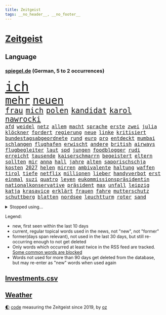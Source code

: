 ```yaml
---
title: Zeitgeist
tags: __no_header__, __no_footer__
---
```


# [Zeitgeist](https://oliz.io/zeitgeist/)

## Language

<h3><a href="https://www.spiegel.de" target="_blank">spiegel.de</a> (German, 5 to 2 occurrences)</h3>
<p style="font-family:monospace">
<span style="font-size:32pt"><a href="news_links.html#ich" class="current">ich</a></span>
<br>
<span style="font-size:25pt"><a href="news_links.html#mehr" class="current">mehr</a></span>
<span style="font-size:25pt"><a href="news_links.html#neuen" class="current">neuen</a></span>
<br>
<span style="font-size:18pt"><a href="news_links.html#frau" class="current">frau</a></span>
<span style="font-size:18pt"><a href="news_links.html#mich" class="current">mich</a></span>
<span style="font-size:18pt"><a href="news_links.html#polen" class="current">polen</a></span>
<span style="font-size:18pt"><a href="news_links.html#kandidat" class="current">kandidat</a></span>
<span style="font-size:18pt"><a href="news_links.html#karol" class="new">karol</a></span>
<span style="font-size:18pt"><a href="news_links.html#nawrocki" class="new">nawrocki</a></span>
<br>
<span style="font-size:12pt"><a href="news_links.html#afd" class="current">afd</a></span>
<span style="font-size:12pt"><a href="news_links.html#weidel" class="current">weidel</a></span>
<span style="font-size:12pt"><a href="news_links.html#netz" class="current">netz</a></span>
<span style="font-size:12pt"><a href="news_links.html#allem" class="current">allem</a></span>
<span style="font-size:12pt"><a href="news_links.html#macht" class="current">macht</a></span>
<span style="font-size:12pt"><a href="news_links.html#sprache" class="current">sprache</a></span>
<span style="font-size:12pt"><a href="news_links.html#erste" class="current">erste</a></span>
<span style="font-size:12pt"><a href="news_links.html#zwei" class="current">zwei</a></span>
<span style="font-size:12pt"><a href="news_links.html#julia" class="current">julia</a></span>
<span style="font-size:12pt"><a href="news_links.html#klöckner" class="current">klöckner</a></span>
<span style="font-size:12pt"><a href="news_links.html#fordert" class="current">fordert</a></span>
<span style="font-size:12pt"><a href="news_links.html#regierung" class="current">regierung</a></span>
<span style="font-size:12pt"><a href="news_links.html#neue" class="current">neue</a></span>
<span style="font-size:12pt"><a href="news_links.html#linke" class="current">linke</a></span>
<span style="font-size:12pt"><a href="news_links.html#kritisiert" class="current">kritisiert</a></span>
<span style="font-size:12pt"><a href="news_links.html#bundestagsabgeordnete" class="new">bundestagsabgeordnete</a></span>
<span style="font-size:12pt"><a href="news_links.html#rund" class="current">rund</a></span>
<span style="font-size:12pt"><a href="news_links.html#euro" class="current">euro</a></span>
<span style="font-size:12pt"><a href="news_links.html#pro" class="current">pro</a></span>
<span style="font-size:12pt"><a href="news_links.html#entdeckt" class="current">entdeckt</a></span>
<span style="font-size:12pt"><a href="news_links.html#mumbai" class="current">mumbai</a></span>
<span style="font-size:12pt"><a href="news_links.html#schlangen" class="current">schlangen</a></span>
<span style="font-size:12pt"><a href="news_links.html#flughafen" class="current">flughafen</a></span>
<span style="font-size:12pt"><a href="news_links.html#erwischt" class="current">erwischt</a></span>
<span style="font-size:12pt"><a href="news_links.html#andere" class="current">andere</a></span>
<span style="font-size:12pt"><a href="news_links.html#british" class="current">british</a></span>
<span style="font-size:12pt"><a href="news_links.html#airways" class="new">airways</a></span>
<span style="font-size:12pt"><a href="news_links.html#flugbegleiter" class="new">flugbegleiter</a></span>
<span style="font-size:12pt"><a href="news_links.html#laut" class="current">laut</a></span>
<span style="font-size:12pt"><a href="news_links.html#spd" class="current">spd</a></span>
<span style="font-size:12pt"><a href="news_links.html#jungen" class="current">jungen</a></span>
<span style="font-size:12pt"><a href="news_links.html#foodblogger" class="new">foodblogger</a></span>
<span style="font-size:12pt"><a href="news_links.html#rudi" class="current">rudi</a></span>
<span style="font-size:12pt"><a href="news_links.html#erreicht" class="current">erreicht</a></span>
<span style="font-size:12pt"><a href="news_links.html#tausende" class="current">tausende</a></span>
<span style="font-size:12pt"><a href="news_links.html#kaiserschmarrn" class="new">kaiserschmarrn</a></span>
<span style="font-size:12pt"><a href="news_links.html#begeistert" class="current">begeistert</a></span>
<span style="font-size:12pt"><a href="news_links.html#eltern" class="current">eltern</a></span>
<span style="font-size:12pt"><a href="news_links.html#sollten" class="current">sollten</a></span>
<span style="font-size:12pt"><a href="news_links.html#mir" class="current">mir</a></span>
<span style="font-size:12pt"><a href="news_links.html#anna" class="current">anna</a></span>
<span style="font-size:12pt"><a href="news_links.html#hall" class="current">hall</a></span>
<span style="font-size:12pt"><a href="news_links.html#jahre" class="current">jahre</a></span>
<span style="font-size:12pt"><a href="news_links.html#alten" class="current">alten</a></span>
<span style="font-size:12pt"><a href="news_links.html#saporischschja" class="current">saporischschja</a></span>
<span style="font-size:12pt"><a href="news_links.html#kosten" class="current">kosten</a></span>
<span style="font-size:12pt"><a href="news_links.html#2027" class="current">2027</a></span>
<span style="font-size:12pt"><a href="news_links.html#helen" class="current">helen</a></span>
<span style="font-size:12pt"><a href="news_links.html#mirren" class="current">mirren</a></span>
<span style="font-size:12pt"><a href="news_links.html#ambivalente" class="new">ambivalente</a></span>
<span style="font-size:12pt"><a href="news_links.html#haltung" class="current">haltung</a></span>
<span style="font-size:12pt"><a href="news_links.html#waffen" class="current">waffen</a></span>
<span style="font-size:12pt"><a href="news_links.html#tirol" class="current">tirol</a></span>
<span style="font-size:12pt"><a href="news_links.html#tiefe" class="current">tiefe</a></span>
<span style="font-size:12pt"><a href="news_links.html#netflix" class="current">netflix</a></span>
<span style="font-size:12pt"><a href="news_links.html#millionen" class="current">millionen</a></span>
<span style="font-size:12pt"><a href="news_links.html#lieber" class="current">lieber</a></span>
<span style="font-size:12pt"><a href="news_links.html#handyverbot" class="current">handyverbot</a></span>
<span style="font-size:12pt"><a href="news_links.html#erst" class="current">erst</a></span>
<span style="font-size:12pt"><a href="news_links.html#einmal" class="current">einmal</a></span>
<span style="font-size:12pt"><a href="news_links.html#suzi" class="new">suzi</a></span>
<span style="font-size:12pt"><a href="news_links.html#quatro" class="new">quatro</a></span>
<span style="font-size:12pt"><a href="news_links.html#leyen" class="current">leyen</a></span>
<span style="font-size:12pt"><a href="news_links.html#eukommissionspräsidentin" class="current">eukommissionspräsidentin</a></span>
<span style="font-size:12pt"><a href="news_links.html#nationalkonservative" class="new">nationalkonservative</a></span>
<span style="font-size:12pt"><a href="news_links.html#präsident" class="current">präsident</a></span>
<span style="font-size:12pt"><a href="news_links.html#max" class="current">max</a></span>
<span style="font-size:12pt"><a href="news_links.html#unfall" class="current">unfall</a></span>
<span style="font-size:12pt"><a href="news_links.html#leipzig" class="current">leipzig</a></span>
<span style="font-size:12pt"><a href="news_links.html#katja" class="current">katja</a></span>
<span style="font-size:12pt"><a href="news_links.html#krasavice" class="new">krasavice</a></span>
<span style="font-size:12pt"><a href="news_links.html#erklärt" class="current">erklärt</a></span>
<span style="font-size:12pt"><a href="news_links.html#frauen" class="current">frauen</a></span>
<span style="font-size:12pt"><a href="news_links.html#fahre" class="new">fahre</a></span>
<span style="font-size:12pt"><a href="news_links.html#mutterschutz" class="current">mutterschutz</a></span>
<span style="font-size:12pt"><a href="news_links.html#schuttberg" class="new">schuttberg</a></span>
<span style="font-size:12pt"><a href="news_links.html#blatten" class="new">blatten</a></span>
<span style="font-size:12pt"><a href="news_links.html#nordsee" class="current">nordsee</a></span>
<span style="font-size:12pt"><a href="news_links.html#leuchtturm" class="new">leuchtturm</a></span>
<span style="font-size:12pt"><a href="news_links.html#roter" class="current">roter</a></span>
<span style="font-size:12pt"><a href="news_links.html#sand" class="current">sand</a></span>
</p>
<details>
<summary>Stopped using...</summary>
<p class="former" style="font-size:12pt">
erneute(1685) bundesamt(1684) küste(1684) verstorbenen(1684) 6(1682) enorm(1682) schnelle(1682) 75(1681) boot(1681) gerettet(1681) philippinen(1681) trend(1681) verschiedene(1681) aufgerufen(1680) flüge(1680) verschiebt(1680) versorgt(1680) 35(1679) elfmeter(1679) führende(1679) investoren(1679) paul(1679) portugal(1679) vergewaltigt(1679) betreiber(1678) düsseldorf(1678) fahrzeug(1678) lisa(1678) länge(1678) tests(1678) verlust(1678) beschimpft(1677) veranstaltung(1677) bisherige(1676) gründer(1676) sicherheitskräfte(1676) still(1676) trauer(1676) versteigert(1676) begründung(1675) kritische(1675) schien(1675) thüringen(1675) afrika(1674) erwartungen(1674) nahezu(1674) schwierigkeiten(1674) tor(1674) verluste(1674) arbeitnehmer(1673) blieben(1673) durchsetzen(1673) gefährden(1673) gehören(1673) gestoßen(1673) hoher(1673) strengere(1673) vorsitzenden(1673) wirtschaftsminister(1673) arbeitgeber(1672) planeten(1672) zinsen(1672) erkrankt(1671) schauen(1671) see(1671) wähler(1671) demokratische(1670) siegen(1670) zugelassen(1670) bloß(1669) ii(1669) italienischen(1669) förderung(1668) geklärt(1668) kontakte(1668) null(1668) schicken(1668) öl(1668) unterstützer(1667) wiederholt(1667) aufgenommen(1666) stammt(1666) stück(1666) vw(1666) abgebrochen(1665) bezahlen(1665) mode(1664) dürften(1663) schnitt(1663) form(1662) globale(1662) bundesgerichtshof(1661) insassen(1657) sichert(1657) politikerin(1656) gelandet(1650) retter(1650) gehörte(1648) bremsen(1647) hinweis(1646) provoziert(1646) stress(1645) geborgen(1644) verdoppelt(1631) teuren(1629) drohne(1626) rache(1619) missbrauchs(1618) carlos(1537) politikern(1513) cup(1401) ausgefallen(1390) 700(1373) kuriose(1373) haushalt(1353) börsen(1349) tiger(1330) hierzulande(1327) fachkräfte(1315) volksverhetzung(1300) mond(1299) schülerin(1283) gestört(1282) seltene(1264) innenministerin(1259) verabschieden(1252) klappt(1242) weiten(1234) krim(1219) schwieriger(1218) afrikanischen(1199) aufhören(1189) versagen(1175) ankommt(1159) flüchten(1149) günstige(1146) heiß(1110) sylt(1090) zufrieden(1078) stockholm(1074) sprung(1070) thüringens(1060) misshandelt(1059) spitzt(1057) fahrgäste(1054) verzeichnet(1042) landwirtschaft(1038) notruf(1020) island(1017) franz(994) kriminalität(974) methoden(947) männliche(945) erfüllen(935) aussichten(913) 47(886) vulkan(882) zehnte(870) gegründet(866) fahnder(865) day(863) zwingt(845) alcaraz(843) liebt(836) verschleppt(828) dennis(823) wahlsieger(819) attackieren(815) gedanken(809) anlagen(798) laden(794) handelte(793) beeinflussen(791) z(788) optionen(787) dringen(783) genaue(783) umsetzen(781) glas(777) urlauber(748) court(746) spaniens(739) genießen(736) ereignis(734) iphones(729) bekennt(718) zahlungen(708) budget(706) unterschied(706) fußballem(688) benachteiligt(683) desaster(671) stockt(670) froh(658) ausnahmezustand(639) 96(635) betrogen(635) prägen(633) sperre(630) goldenen(625) uswahl(617) verspottet(609) belästigt(602) überraschte(598) expertin(591) 85(586) hinterlässt(583) 2035(581) kritischen(579) beteiligung(570) bundes(569) bestätigte(568) damaskus(563) demonstration(563) wahlsieg(561) abschiebung(554) häftlinge(553) positioniert(551) perry(550) mangelt(549) einschnitte(546) gestritten(537) jacob(527) indischen(523) taugt(523) gesichter(522) bedrängnis(521) dubai(520) befand(518) offensichtlich(518) unwahrscheinlich(518) vergleichsweise(513) zuversichtlich(513) wahre(511) umfangreiche(503) behandlung(502) rammte(498) athen(497) wofür(486) passagier(483) wunder(481) lily(477) minus(477) satelliten(475) ball(469) sophie(467) kontroversen(466) macher(465) pferd(460) minderjährigen(459) verbringen(456) solches(453) fragte(451) mallorca(449) klette(447) zoo(446) jenseits(442) rechtslage(442) sechste(441) schülerinnen(435) dominiert(434) märkte(433) hochstapler(431) fehlern(430) stammen(428) internen(426) plastik(425) vizepräsident(424) fastfoodkette(421) jeff(421) pogačar(421) tadej(421) koch(420) kürze(420) flüchtlingen(418) boss(416) messen(413) rechtsradikale(411) parlaments(409) unseres(407) fangen(406) wirklichkeit(405) 44(403) schlimmste(402) heimatland(400) milliardäre(400) unzulässig(399) versuchter(390) loben(389) parteispitze(387) bruch(382) norwegische(382) jessica(381) düstere(378) amtsträger(377) depression(373) arbeitslosigkeit(369) 46(367) besitzt(367) kugeln(367) ego(366) 21jährige(363) beirut(363) enkel(362) vogelgrippe(361) stiegen(358) palästinensern(356) robin(352) moderatorin(349) reynolds(348) glaubte(346) kollegin(344) 200000(343) anfangs(343) münchens(343) jubelt(338) sorgten(335) seltenen(333) kamala(330) lohn(329) bewahrt(327) vermummte(326) atem(325) wachsende(325) brat(323) feuert(323) telefon(316) verfehlt(315) vergewaltigte(315) oberfläche(311) indiens(310) anruf(308) lebenden(307) zerstörten(307) auszugeben(306) neudelhi(305) zugunsten(304) überprüft(304) 38jährige(303) erschüttern(302) geschah(301) simone(301) zweijähriger(301) trauma(300) entsprechenden(298) inlandsgeheimdienst(298) grafiken(297) tanzte(295) zukommt(294) merken(293) friedliche(292) potenzielle(292) sparprogramm(291) brutalität(289) dir(289) samsung(289) änderung(289) personalie(287) buchen(283) klappen(283) vermächtnis(283) riese(281) sitzung(281) status(278) 2028(277) konjunkturflaute(275) tönen(275) kunstwerke(274) japans(273) senden(273) todesfälle(273) verlusten(271) entlassungen(270) satiriker(269) berufliche(268) militante(267) filialen(266) abbau(265) daniela(265) ozempic(265) kurzzeitig(264) nick(264) portugals(264) ifoinstituts(262) rohstoffen(259) verbannt(259) australische(258) container(256) aachen(255) stromversorgung(255) bundestagswahlkampf(252) 94(251) osaka(249) wolfsburger(248) pakistanischen(247) energiepreise(245) ratlos(245) gefördert(244) heidi(244) recherchen(243) teuersten(240) februar(238) manipuliert(237) pflichten(237) quarterback(237) spö(236) udo(236) ehre(235) beschossen(232) geringe(232) lkwfahrer(232) bezos(230) aston(229) fluten(228) night(228) diktators(227) mächtigste(226) generationen(221) umdenken(220) fortuna(218) t(217) bestand(216) schwerste(215) aussterben(214) sam(214) green(213) voraussichtlich(213) klimaaktivistin(212) armen(211) eindringlich(209) panikattacken(209) seltsames(209) identifizieren(208) ukrainepolitik(207) gerd(205) ersetzen(204) göttingen(204) downsyndrom(203) amerikanischer(201) meteorologen(201) studenten(201) gemeinsamer(200) designierten(198) kanzlerpartei(198) mussolini(196) 72(195) fatal(194) mittagessen(194) odessa(194) abseits(192) gesänge(192) schachwelt(192) wehrpflicht(192) lakers(191) personalien(191) chatbot(188) ungebremst(188) lucas(186) trumpberater(186) ikone(185) alpin(184) ski(184) skisport(184) fähre(181) löhne(181) sexismus(181) elektronische(179) deckt(178) demontiert(178) feministische(178) gefahndet(178) komikerin(178) satt(178) young(178) 2012(177) potenziellen(177) überfallen(177) verabreicht(176) behandeln(174) uskongress(174) trotzt(173) zwingen(173) kurioses(172) nutzung(172) gefängnisstrafe(171) getrübt(169) unis(169) arbeitsgericht(168) südkoreas(168) wertvoll(168) gewinnerin(167) kassen(166) ministerien(166) schnellstmöglich(166) niederlagen(165) slalom(165) disziplin(164) reichinnek(164) accounts(163) millionenhöhe(163) säuglinge(163) anfing(161) beatrix(161) wohlhabenden(161) zehntausenden(160) 250000(159) spielraum(157) zugeständnisse(157) 116(156) toxische(156) mandat(155) serena(155) conor(154) günstiges(154) unterfranken(154) wissenschaftlern(154) äußeres(154) üppig(154) heimniederlage(153) pentagon(153) pentagonchef(153) reallöhne(153) rücklagen(153) strich(152) sbahn(151) bußgelder(150) nachnamen(150) zurückgegeben(150) aufzugeben(149) kollidierte(149) kriegsrecht(149) mineralien(149) sukyeol(149) yoon(149) bedeckt(148) referendariat(148) unabhängig(148) überraschungen(148) mache(146) pflegekraft(146) scheibe(146) ungewisse(146) chaotische(145) engen(145) 170(144) abschneiden(144) katy(144) venezolanische(144) vision(144) wirtschaftsministerium(144) niederzulegen(143) abwenden(142) schülern(142) siegel(142) gesundheitssystem(141) zündet(141) rücknahme(140) griffen(139) halbinsel(139) männlicher(138) pfarrer(138) fürchteten(137) 32jährige(134) geleitet(134) ökostrom(134) sehnen(133) charli(132) xcx(132) hinsicht(131) kauflaune(131) meiden(130) ward(129) abgasvorschriften(128) baubranche(128) privater(128) republikanische(128) gründet(127) angezogen(126) dončić(126) luka(126) urheber(126) 113(125) bluttat(125) diverse(125) panda(125) schönheit(125) besitzern(124) slowene(124) santa(123) wochenlangem(123) ausgerottet(122) bestens(122) gewicht(122) handelsschiff(122) sicherheitsvorkehrungen(122) versöhnlich(122) votiert(122) lieferdienste(120) stromkosten(120) vornamen(120) erhältlich(119) linker(119) gewohnheiten(118) regierte(118) spanischer(118) stellvertreter(118) thüringischen(118) veränderungen(118) abgenickt(117) flugzeugunglück(117) gräueltaten(117) ältester(117) beisetzung(116) kampfgeist(116) rbb(116) 41jährige(115) explodierten(115) übers(115) atomkraftwerk(114) milliardenschulden(114) pulver(114) road(114) zeige(114) linkenpolitikerin(113) unglücksursache(113) handschlag(112) pflegekräfte(112) republikanischen(112) verfallen(112) verhaftung(112) gleichstellung(111) stört(111) sauer(110) aufbau(109) ber(109) ebene(109) hadern(109) verkleidet(109) dunkel(108) firewall(108) sarg(108) sogenannter(108) woods(108) renoviert(107) statistischem(107) vorzugehen(107) wahlausgang(107) angefeindet(106) annexion(106) gefechten(106) investment(106) misstrauensvotum(106) notenbank(106) preissteigerungen(106) haas(105) vorort(105) fa(104) überraschungserfolg(104) chemikalien(103) lea(103) vorwand(103) abbas(102) spiels(101) untergraben(101) user(101) wohnmobil(100) boykottiert(99) rückgängig(99) teilten(99) 1979(98) weltwirtschaftsforum(98) erleiden(97) revolutionieren(96) travis(96) gelaufen(95) rechtfertigen(95) anwesenden(94) barcelonas(94) may(94) saale(94) 33jährige(93) dekrete(93) verdanken(93) vorboten(93) exoplanet(92) publik(92) massenpanik(91) theo(91) zwanziger(91) managerin(90) nützt(90) südasien(90) arbeitslosen(89) detroit(89) entscheidender(89) niro(89) pistons(89) usamerikanischen(89) winkel(89) zapfenstreich(89) ausweisungen(88) autofahren(88) friert(88) hannah(88) klaffen(88) koalas(88) niedrigere(88) schranken(88) aktuelles(87) angehalten(87) chats(87) furore(87) geschmäht(87) personelle(87) poettinger(87) rathaus(87) senders(87) spiegelblog(87) teslaaktien(87) wissenschaftliche(87) gläubiger(86) salvador(86) tüfteln(86) übergangspräsident(86) formstarken(85) gemälde(85) graham(85) kiapp(85) kultursenator(85) quartalszahlen(85) rechtsanwalt(85) cduparteitag(84) listet(84) jazz(83) kernfusion(83) santos(83) usaid(83) altman(82) geiselhaft(82) parasportler(82) usrichter(82) 235(81) entwickelten(81) herauszufinden(81) leichnam(81) schiller(81) stromnetz(81) vergangenem(81) vermutete(81) übernahmepläne(81) trumpzölle(80) 66(79) auffallend(79) experiment(79) längerer(79) notfallmaßnahme(79) trophäe(79) verbraucherschutz(79) erdstöße(78) kontrollverlust(78) osbourne(78) ozzy(78) sabbath(78) unterscheiden(78) 86jährige(77) berges(77) bullshit(77) entging(77) haller(77) heino(77) plakatkampagne(77) rotgrüner(77) vogelgrippevirus(77) zimmermann(77) absitzen(76) esa(76) iberische(76) negativ(76) brandstiftung(75) crow(75) grenzregion(75) hündin(75) sheryl(75) tschernobyl(75) zusammenhänge(75) antibiotika(74) ausgerastet(74) bio(74) fiat(74) genugtuung(74) iranisches(74) ulrich(74) verbinden(74) alan(73) christiane(73) friedensabkommen(73) gestärkt(73) interessenkonflikte(73) klischees(73) onlinehändler(73) werdende(73) 21jähriger(72) abgehängt(72) arbeitsmoral(72) bitter(72) gelogen(72) geländewagen(72) unfreiwillig(72) wolkenkratzer(72) 4000(71) bürgerschaftswahl(71) kotropfen(71) kühnert(71) supreme(71) vermehrt(71) verwendete(71) 31jährige(70) ausrücken(70) bundesinnenministerin(70) drogerie(70) kartenzahlungen(70) laufstegen(70) momenten(70) unfähig(70) usvizepräsidenten(70) wahrscheinlichste(70) buschbrände(69) fällig(69) gesungen(69) grafschaft(69) nordamerikas(69) kooperieren(68) sicherheitsgarantien(68) ukrainedeal(68) unparteiische(68) verarscht(68) basketball(67) kanone(67) spontanen(67) unschuld(67) wahlkreis(67) zwischendurch(67) müht(66) tennisweltrangliste(66) helfern(65) hinterließen(65) kompromisse(65) libanesischen(65) schlupfloch(65) spendenaffäre(65) tvinterview(65) weißer(65) amtsmissbrauchs(64) benötige(64) hildesheim(64) spirit(64) umgesiedelt(64) kulturkampf(63) lorenzo(63) abstiegskandidat(62) einschneidende(62) einsparungen(62) mindestlohns(62) newsupdate(62) rohstoffabkommen(62) sbahnsurfen(62) teuerungsrate(62) übergewicht(62) bestrebungen(61) dokuserie(61) dsv(61) gegnerische(61) kommentaren(61) regierungsbündnis(61) baerbocks(60) behördenchef(60) benito(60) diplomatischer(60) entgegenkommen(60) gerätselt(60) neugeborenen(60) 1860(59) beerdigt(59) bosnienherzegowina(59) bröckelt(59) bürokratische(59) glücklichen(59) junges(59) liberal(59) säumen(59) trinkgeld(59) trinkgelddebatte(59) tschentscher(59) voraussetzungen(59) benn(58) charterflug(58) eubank(58) handelsminister(58) neil(58) parlamenten(58) verpflichtungen(58) verstummt(58) benannt(57) crystal(57) dodik(57) eautohersteller(57) einzelfall(57) fußballkarriere(57) hochrangige(57) milorad(57) palace(57) republika(57) serbenführer(57) wahlrecht(57) ackerland(56) annette(56) atemnot(56) batic(56) brandanschläge(56) eiskellermord(56) fiktion(56) installiert(56) intrigen(56) schrott(56) teufel(56) abschalten(55) amokfahrt(55) anndorit(55) boy(55) exodus(55) masern(55) selbstvermarktung(55) verdammt(55) verkehrstote(55) behindert(54) kreuzberg(54) lindenberg(54) prominent(54) schwächer(54) schwärmen(54) sicherheitsbedenken(54) statistiken(54) trainerin(54) wagenknechts(54) denkmal(53) dissidenten(53) festgelegte(53) grundlegend(53) klugen(53) mathieu(53) morales(53) schönebeck(53) verstehe(53) handhabung(52) linda(52) seinerzeit(52) feindlichen(51) ghanaische(51) pässe(51) satte(51) tüv(51) big(50) campingplätze(50) desolates(50) mittags(50) ungewöhnliches(50) angetrieben(49) flüchtlingsunterkunft(49) getäuscht(49) lukrative(49) vormachtstellung(49) patient(48) angestaut(47) erkelenz(47) synagoge(47) wilhelm(47) zweijährige(47) usbundesrichter(46) abschiebehaft(45) afdabgeordnete(45) einzigen(45) klägerin(45) programmdirektorin(45) aufgeregt(44) comingout(44) linksradikalen(44) spielzeug(44) waschen(44) gefüllt(43) genervt(43) knast(43) stade(43) strohmann(43) tarnkappenjets(43) einberufen(42) lebenslangen(42) neunzigern(42) reim(42) songwriterin(42) tennessee(42) alqaida(41) bulli(41) englands(41) gera(41) geschieht(41) konfrontation(41) letztlich(41) würdigten(41) autozulieferer(40) bands(40) diebstahls(40) ernennt(40) hauseigene(40) hurricane(40) sanders(40) shanghai(40) vollwaschmittel(40) waschmittel(40) bewiesen(39) bürgermeisters(39) geburtenrate(39) klassische(39) lauert(39) ottawa(39) perfiden(39) riedl(39) zulieferer(39) 61(38) amtskollege(38) broadwayrekord(38) gwyneth(38) martialischen(38) paltrow(38) privatsphäre(38) regelt(38) dfbpräsidenten(37) elektrowende(37) exklusivität(37) heilende(37) klubbesitzer(37) kürzt(37) michigan(37) moschee(37) stich(37) stocken(37) tourismus(37) verschiebungen(37) wiz(37) zelt(37) zerschlägt(37) alexandra(36) anreisen(36) einlässt(36) feierstunde(36) geschäftsführend(36) hüpfen(36) katharina(36) mobilfunk(36) parkplätze(36) personellen(36) südbaden(36) viertgrößte(36) vorschlägen(36) ablaufen(35) dfbelf(35) karrieren(35) my(35) begriffe(34) festhalten(34) gleichermaßen(34) kindersterblichkeit(34) veneers(34) verknallt(34) hood(33) parteigründerin(33) rebellieren(33) revolutioniert(33) riskanten(33) stadtparlament(33) valerie(33) woke(33) atomabkommen(32) kassieren(32) korrespondent(32) nationalspielerinnen(32) rhein(32) schärfster(32) tische(32) verprellt(32) zweijährigen(32) angeht(31) chat(31) festnehmen(31) funkstille(31) klang(31) psychologische(31) türmer(31) abflug(30) abwehrspieler(30) ausgesperrt(30) bushaltestelle(30) entstehung(30) geschäftsklimaindex(30) ifogeschäftsklimaindex(30) releasedatum(30) zeilen(30) zufriedener(30) einstellungen(29) inlandsgeheimdienstchef(29) korruptionsvorwürfe(29) skelett(29) säugling(29) usern(29) überschwemmt(29) überwiegend(29) bediente(28) parken(28) spitzenamt(28) verursachen(28) europapokalplätzen(27) rasches(27) spieltage(27) steuerhinterziehung(27) waldes(27) beben(26) irgendwo(26) maggiore(26) mischen(25) mittelfeld(25) riskieren(25) schwerwiegende(25) vielerlei(25) westerwald(25) zugzwang(25) ausweis(24) frisches(24) hitserie(24) kallas(24) kartenzahlung(24) neiman(24) schinbetchef(24) stadiondach(24) wisconsin(24) funktion(23) schwankungen(23) trainerstab(23) bushido(22) gabriel(22) grübeln(22) hörer(22) jungtiere(22) kamikazedrohnen(22) monarchen(22) versace(22) xiaomi(22) blinde(21) boxweltmeisterin(21) festnimmt(21) fröhlich(21) kiesewetter(21) nacheinander(21) rechtzeitiges(21) strauß(21) strengeren(21) veruntreuung(21) 89jährige(20) argentinischen(20) droge(20) einschreiten(20) fame(20) gotteskrieger(20) leichtes(20) malta(20) radrennen(20) schlagzeile(20) zurückzuziehen(20) abgerissen(19) andré(19) ausgeräumt(19) bescheren(19) brote(19) hindernis(19) klitschko(19) psychotherapeut(19) betreuungsplatz(18) gemein(18) inkrafttreten(18) inszenierten(18) lerne(18) masse(18) rassismusvorwürfe(18) elche(17) festgesetzt(17) lieblingsgericht(17) morgan(17) aufnahme(16) fernost(16) thüringerin(16) ubahn(16) unoflüchtlingen(16) vergebung(16) waisen(16) walk(16) zurückschlagen(16) überresten(16) 21jährigen(15) arbeite(15) disco(15) diszipliniert(15) dünne(15) erfassen(15) ketten(15) notlage(15) quereinsteiger(15) cafés(14) flüchtig(14) jill(14) liebling(14) vollstreckt(14) abgelegt(13) abschiebepraxis(13) kurios(13) lästert(13) operative(13) poel(13) polizeischüssen(13) safe(13) shootingstar(13) bandenmitglieder(12) beweismittel(12) coachellaauftritt(12) schwieriges(12) spült(12) trittau(12) bauwerk(11) evangelischen(11) tatorts(11) verschleierung(11)
</p>
</details>
<p>Legend:
<ul>
<li><span class="new">new</span>, first seen within the last 10 days</li>
<li><span class="current">current</span>, regular topical words used in the news, not "new", not "former"</li>
<li><span class="former">former(days span relevant)</span>, not used in the last 30 days, but still re-occurring enough to not get deleted</li>
<li>Only words which occurred at least twice in the RSS feed are tracked. <a href="language/filters.py">Some common words are blocked</a></li>
<li>Words not used for more than 90 days get deleted from the database, but may re-enter as "new" words when used again</li>
</ul>
</p>

## [Investments](investments.html)[.csv](investments.csv)

## [Weather](weather.html)

<footer>
<a href="javascript:toggleTheme()" class="nav">🌓</a>
<a href="https://github.com/ooz/zeitgeist">code</a> measuring the Zeitgeist since 2019, by <a href="https://oliz.io">oz</a>
</footer>
